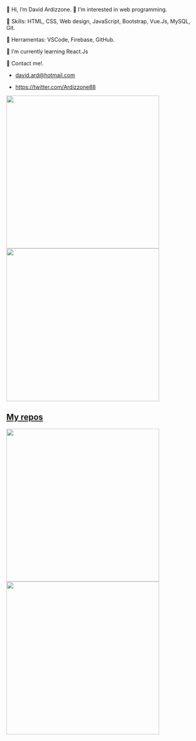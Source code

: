 👋 Hi, I’m David Ardizzone.
👀 I’m interested in web programming.


🦄 Skills: HTML, CSS, Web design, JavaScript, Bootstrap, Vue.Js, MySQL, Git.

💼 Herramentas: VSCode, Firebase, GitHub.

🌱 I’m currently learning  React.Js

💌 Contact me!.



* david.ard@hotmail.com

* https://twitter.com/Ardizzone88

<p align="left">
  <a href="https://github.com/ardizzone88"><img width="400" src="https://github-readme-stats.vercel.app/api?username=ardizzone88&show_icons=true&theme=great-gatsby">
  <a href="https://github.com/ardizzone88"><img width="400" src="https://github-readme-stats.vercel.app/api/top-langs/?username=ardizzone88&hide=html,scss,css&langs_count=10&layout=compact&theme=great-gatsby">
</p>
    
## My repos
    
<p align="left">
  
   <a href="https://github.com/ardizzone88/classic-horror"><img width="400" src="https://github-readme-stats.vercel.app/api/pin/?username=ardizzone88&repo=classic-horror&langs_count=5&theme=great-gatsby">
  <a href="https://github.com/ardizzone88/RickandMorty-project"><img width="400" src="https://github-readme-stats.vercel.app/api/pin/?username=ardizzone88&card_height=300&&repo=RickandMorty-project&langs_count=5&layout=compact&theme=great-gatsby">
</p>  

